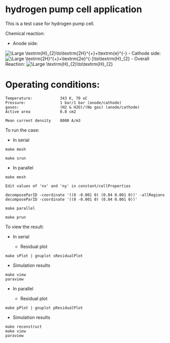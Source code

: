 # __hydrogen pump cell application__

This is a test case for hydrogen pump cell.

Chemical reaction:

- Anode side:
<img src="https://latex.codecogs.com/svg.latex?\Large&space;\textrm{H}_{2}\to\textrm{2H}^{+}+\textrm{2e}^{-}" title="\Large \textrm{H}_{2}\to\textrm{2H}^{+}+\textrm{e}^{-}" />
- Cathode side:
<img src="https://latex.codecogs.com/svg.latex?\Large&space;\textrm{2H}^{+}+\textrm{2e}^{-}\to\textrm{H}_{2}" title="\Large \textrm{2H}^{+}+\textrm{2e}^{-}\to\textrm{H}_{2}" />
- Overall Reaction:
<img src="https://latex.codecogs.com/svg.latex?\Large&space;\textrm{H}_{2}\to\textrm{H}_{2}" title="\Large \textrm{H}_{2}\to\textrm{H}_{2}" />

# Operating conditions:

```
Temperature:            343 K, 70 oC
Pressure:               1 bar/1 bar (anode/cathode)
gases:                  (H2 & H2O)/(No gas) (anode/cathode)
Active area             0.8 cm2

Mean current density    8000 A/m3
```

To run the case:

- In serial

```
make mesh

make srun
```

- In parallel


```
make mesh

Edit values of 'nx' and 'ny' in constant/cellProperties

decomposeParID -coordinate '((0 -0.001 0) (0.04 0.001 0))' -allRegions
decomposeParID -coordinate '((0 -0.001 0) (0.04 0.001 0))'

make parallel

make prun
```

To view the result:

- In serial

  - Residual plot
```
make sPlot | gnuplot sResidualPlot
```
  - Simulation results
```
make view
paraview
```

- In parallel

  - Residual plot
```
make pPlot | gnuplot pResidualPlot
```
  - Simulation results
```
make reconstruct
make view
paraview
```
